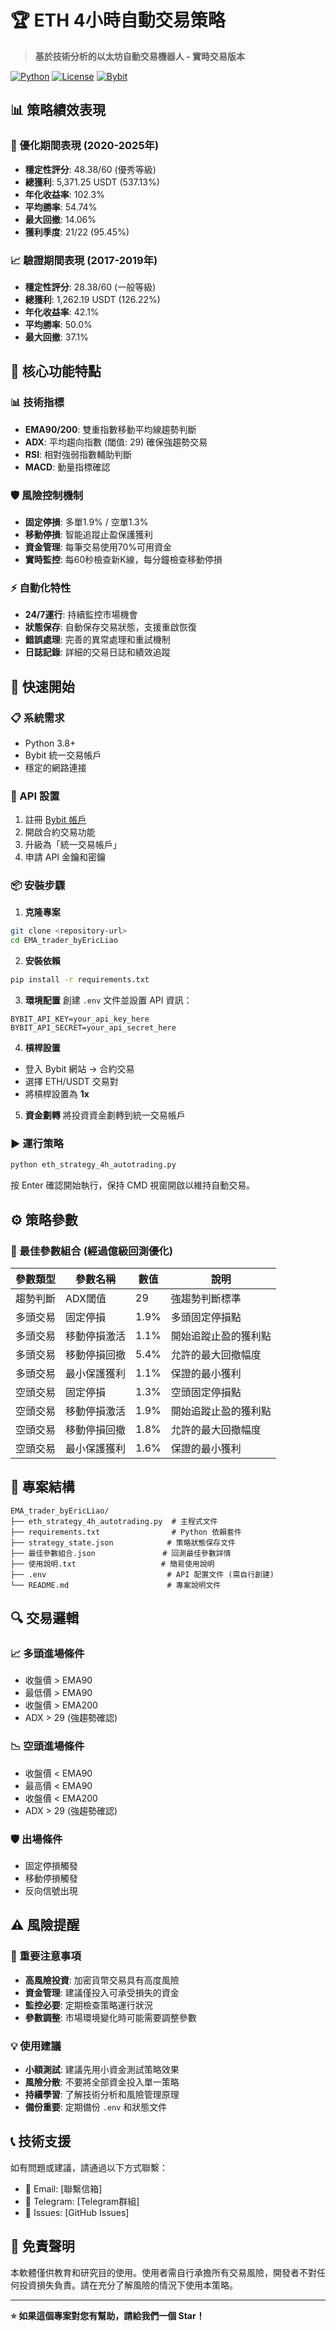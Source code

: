 # 🏆 ETH 4小時自動交易策略

> **基於技術分析的以太坊自動交易機器人 - 實時交易版本**

[![Python](https://img.shields.io/badge/Python-3.8+-blue.svg)](https://python.org)
[![License](https://img.shields.io/badge/License-MIT-green.svg)](LICENSE)
[![Bybit](https://img.shields.io/badge/Exchange-Bybit-orange.svg)](https://www.bybit.com)

## 📊 策略績效表現

### 🎯 優化期間表現 (2020-2025年)
- **穩定性評分**: 48.38/60 (優秀等級)
- **總獲利**: 5,371.25 USDT (537.13%)
- **年化收益率**: 102.3%
- **平均勝率**: 54.74%
- **最大回撤**: 14.06%
- **獲利季度**: 21/22 (95.45%)

### 📈 驗證期間表現 (2017-2019年)
- **穩定性評分**: 28.38/60 (一般等級)
- **總獲利**: 1,262.19 USDT (126.22%)
- **年化收益率**: 42.1%
- **平均勝率**: 50.0%
- **最大回撤**: 37.1%

## 🔧 核心功能特點

### 📊 技術指標
- **EMA90/200**: 雙重指數移動平均線趨勢判斷
- **ADX**: 平均趨向指數 (閾值: 29) 確保強趨勢交易
- **RSI**: 相對強弱指數輔助判斷
- **MACD**: 動量指標確認

### 🛡️ 風險控制機制
- **固定停損**: 多單1.9% / 空單1.3%
- **移動停損**: 智能追蹤止盈保護獲利
- **資金管理**: 每筆交易使用70%可用資金
- **實時監控**: 每60秒檢查新K線，每分鐘檢查移動停損

### ⚡ 自動化特性
- **24/7運行**: 持續監控市場機會
- **狀態保存**: 自動保存交易狀態，支援重啟恢復
- **錯誤處理**: 完善的異常處理和重試機制
- **日誌記錄**: 詳細的交易日誌和績效追蹤

## 🚀 快速開始

### 📋 系統需求
- Python 3.8+
- Bybit 統一交易帳戶
- 穩定的網路連接

### 🔑 API 設置
1. 註冊 [Bybit 帳戶](https://www.bybit.com/invite?ref=JY5GXR)
2. 開啟合約交易功能
3. 升級為「統一交易帳戶」
4. 申請 API 金鑰和密鑰

### 📦 安裝步驟

1. **克隆專案**
```bash
git clone <repository-url>
cd EMA_trader_byEricLiao
```

2. **安裝依賴**
```bash
pip install -r requirements.txt
```

3. **環境配置**
創建 `.env` 文件並設置 API 資訊：
```env
BYBIT_API_KEY=your_api_key_here
BYBIT_API_SECRET=your_api_secret_here
```

4. **槓桿設置**
- 登入 Bybit 網站 → 合約交易
- 選擇 ETH/USDT 交易對
- 將槓桿設置為 **1x**

5. **資金劃轉**
將投資資金劃轉到統一交易帳戶

### ▶️ 運行策略

```bash
python eth_strategy_4h_autotrading.py
```

按 Enter 確認開始執行，保持 CMD 視窗開啟以維持自動交易。

## ⚙️ 策略參數

### 🎯 最佳參數組合 (經過億級回測優化)

| 參數類型 | 參數名稱 | 數值 | 說明 |
|---------|---------|------|------|
| 趨勢判斷 | ADX閾值 | 29 | 強趨勢判斷標準 |
| 多頭交易 | 固定停損 | 1.9% | 多頭固定停損點 |
| 多頭交易 | 移動停損激活 | 1.1% | 開始追蹤止盈的獲利點 |
| 多頭交易 | 移動停損回撤 | 5.4% | 允許的最大回撤幅度 |
| 多頭交易 | 最小保護獲利 | 1.1% | 保證的最小獲利 |
| 空頭交易 | 固定停損 | 1.3% | 空頭固定停損點 |
| 空頭交易 | 移動停損激活 | 1.9% | 開始追蹤止盈的獲利點 |
| 空頭交易 | 移動停損回撤 | 1.8% | 允許的最大回撤幅度 |
| 空頭交易 | 最小保護獲利 | 1.6% | 保證的最小獲利 |

## 📁 專案結構

```
EMA_trader_byEricLiao/
├── eth_strategy_4h_autotrading.py  # 主程式文件
├── requirements.txt                # Python 依賴套件
├── strategy_state.json            # 策略狀態保存文件
├── 最佳參數組合.json               # 回測最佳參數詳情
├── 使用說明.txt                   # 簡易使用說明
├── .env                           # API 配置文件 (需自行創建)
└── README.md                      # 專案說明文件
```

## 🔍 交易邏輯

### 📈 多頭進場條件
- 收盤價 > EMA90
- 最低價 > EMA90  
- 收盤價 > EMA200
- ADX > 29 (強趨勢確認)

### 📉 空頭進場條件
- 收盤價 < EMA90
- 最高價 < EMA90
- 收盤價 < EMA200  
- ADX > 29 (強趨勢確認)

### 🛡️ 出場條件
- 固定停損觸發
- 移動停損觸發
- 反向信號出現

## ⚠️ 風險提醒

### 🚨 重要注意事項
- **高風險投資**: 加密貨幣交易具有高度風險
- **資金管理**: 建議僅投入可承受損失的資金
- **監控必要**: 定期檢查策略運行狀況
- **參數調整**: 市場環境變化時可能需要調整參數

### 💡 使用建議
- **小額測試**: 建議先用小資金測試策略效果
- **風險分散**: 不要將全部資金投入單一策略
- **持續學習**: 了解技術分析和風險管理原理
- **備份重要**: 定期備份 `.env` 和狀態文件

## 📞 技術支援

如有問題或建議，請通過以下方式聯繫：
- 📧 Email: [聯繫信箱]
- 💬 Telegram: [Telegram群組]
- 🐛 Issues: [GitHub Issues]

## 📄 免責聲明

本軟體僅供教育和研究目的使用。使用者需自行承擔所有交易風險，開發者不對任何投資損失負責。請在充分了解風險的情況下使用本策略。

---

**⭐ 如果這個專案對您有幫助，請給我們一個 Star！**
